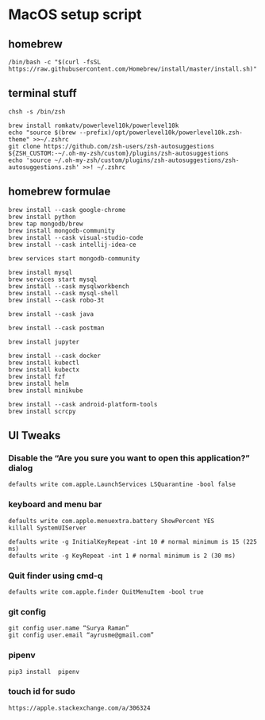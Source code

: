 # MacOS setup script


## homebrew
```
/bin/bash -c "$(curl -fsSL https://raw.githubusercontent.com/Homebrew/install/master/install.sh)"
```

## terminal stuff

```
chsh -s /bin/zsh

brew install romkatv/powerlevel10k/powerlevel10k
echo "source $(brew --prefix)/opt/powerlevel10k/powerlevel10k.zsh-theme" >>~/.zshrc
git clone https://github.com/zsh-users/zsh-autosuggestions ${ZSH_CUSTOM:-~/.oh-my-zsh/custom}/plugins/zsh-autosuggestions
echo 'source ~/.oh-my-zsh/custom/plugins/zsh-autosuggestions/zsh-autosuggestions.zsh' >>! ~/.zshrc
```

## homebrew formulae

```
brew install --cask google-chrome
brew install python
brew tap mongodb/brew
brew install mongodb-community
brew install --cask visual-studio-code
brew install --cask intellij-idea-ce

brew services start mongodb-community

brew install mysql
brew services start mysql
brew install --cask mysqlworkbench
brew install --cask mysql-shell
brew install --cask robo-3t

brew install --cask java

brew install --cask postman

brew install jupyter

brew install --cask docker
brew install kubectl
brew install kubectx
brew install fzf
brew install helm
brew install minikube

brew install --cask android-platform-tools
brew install scrcpy
```

## UI Tweaks

### Disable the “Are you sure you want to open this application?” dialog
```
defaults write com.apple.LaunchServices LSQuarantine -bool false
```

### keyboard and menu bar

```
defaults write com.apple.menuextra.battery ShowPercent YES
killall SystemUIServer

defaults write -g InitialKeyRepeat -int 10 # normal minimum is 15 (225 ms)
defaults write -g KeyRepeat -int 1 # normal minimum is 2 (30 ms)
```

### Quit finder using cmd-q
```
defaults write com.apple.finder QuitMenuItem -bool true
```

### git config

```
git config user.name “Surya Raman”
git config user.email “ayrusme@gmail.com”
```

### pipenv 
```
pip3 install  pipenv
```

### touch id for sudo
```
https://apple.stackexchange.com/a/306324
```
